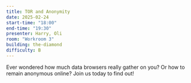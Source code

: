 ```yaml
---
title: TOR and Anonymity
date: 2025-02-24
start-time: "18:00"
end-time: "19:30"
presenter: Harry, Oli
room: "Workroom 3"
building: the-diamond
difficulty: B
---
```


Ever wondered how much data browsers really gather on you? Or how to remain anonymous online? Join us today to find out!